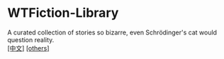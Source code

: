 # WTFiction-Library
A curated collection of stories so bizarre, even Schrödinger's cat would question reality.  
[[中文]](README_zh.md) [[others]](README_o.md)  
